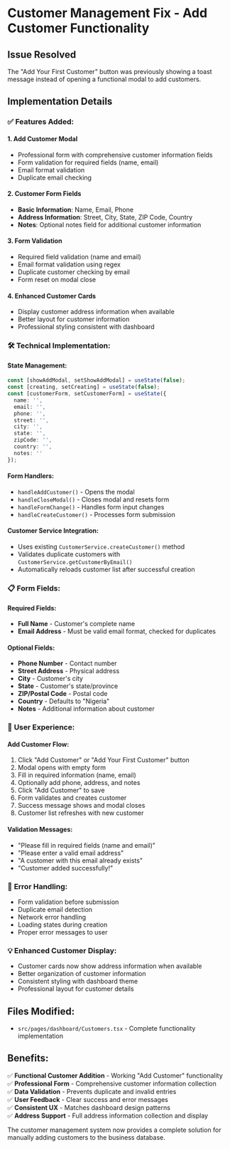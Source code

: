 # Customer Management Fix - Add Customer Functionality

## Issue Resolved
The "Add Your First Customer" button was previously showing a toast message instead of opening a functional modal to add customers.

## Implementation Details

### ✅ **Features Added:**

#### 1. **Add Customer Modal**
- Professional form with comprehensive customer information fields
- Form validation for required fields (name, email)
- Email format validation
- Duplicate email checking

#### 2. **Customer Form Fields**
- **Basic Information**: Name, Email, Phone
- **Address Information**: Street, City, State, ZIP Code, Country
- **Notes**: Optional notes field for additional customer information

#### 3. **Form Validation**
- Required field validation (name and email)
- Email format validation using regex
- Duplicate customer checking by email
- Form reset on modal close

#### 4. **Enhanced Customer Cards**
- Display customer address information when available
- Better layout for customer information
- Professional styling consistent with dashboard

### 🛠️ **Technical Implementation:**

#### State Management:
```typescript
const [showAddModal, setShowAddModal] = useState(false);
const [creating, setCreating] = useState(false);
const [customerForm, setCustomerForm] = useState({
  name: '',
  email: '',
  phone: '',
  street: '',
  city: '',
  state: '',
  zipCode: '',
  country: '',
  notes: ''
});
```

#### Form Handlers:
- `handleAddCustomer()` - Opens the modal
- `handleCloseModal()` - Closes modal and resets form
- `handleFormChange()` - Handles form input changes
- `handleCreateCustomer()` - Processes form submission

#### Customer Service Integration:
- Uses existing `CustomerService.createCustomer()` method
- Validates duplicate customers with `CustomerService.getCustomerByEmail()`
- Automatically reloads customer list after successful creation

### 📋 **Form Fields:**

#### **Required Fields:**
- **Full Name** - Customer's complete name
- **Email Address** - Must be valid email format, checked for duplicates

#### **Optional Fields:**
- **Phone Number** - Contact number
- **Street Address** - Physical address
- **City** - Customer's city
- **State** - Customer's state/province
- **ZIP/Postal Code** - Postal code
- **Country** - Defaults to "Nigeria"
- **Notes** - Additional information about customer

### 🎯 **User Experience:**

#### **Add Customer Flow:**
1. Click "Add Customer" or "Add Your First Customer" button
2. Modal opens with empty form
3. Fill in required information (name, email)
4. Optionally add phone, address, and notes
5. Click "Add Customer" to save
6. Form validates and creates customer
7. Success message shows and modal closes
8. Customer list refreshes with new customer

#### **Validation Messages:**
- "Please fill in required fields (name and email)"
- "Please enter a valid email address"
- "A customer with this email already exists"
- "Customer added successfully!"

### 🔧 **Error Handling:**
- Form validation before submission
- Duplicate email detection
- Network error handling
- Loading states during creation
- Proper error messages to user

### 💡 **Enhanced Customer Display:**
- Customer cards now show address information when available
- Better organization of customer information
- Consistent styling with dashboard theme
- Professional layout for customer details

## Files Modified:
- `src/pages/dashboard/Customers.tsx` - Complete functionality implementation

## Benefits:
✅ **Functional Customer Addition** - Working "Add Customer" functionality  
✅ **Professional Form** - Comprehensive customer information collection  
✅ **Data Validation** - Prevents duplicate and invalid entries  
✅ **User Feedback** - Clear success and error messages  
✅ **Consistent UX** - Matches dashboard design patterns  
✅ **Address Support** - Full address information collection and display  

The customer management system now provides a complete solution for manually adding customers to the business database.